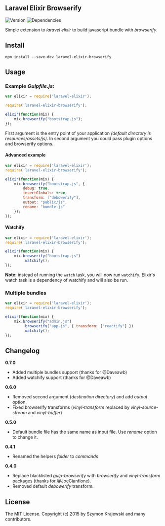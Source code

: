 ## Laravel Elixir Browserify

![Version](https://img.shields.io/npm/v/laravel-elixir-browserify.svg?style=flat-square)
![Dependencies](https://img.shields.io/david/skrajewski/laravel-elixir-browserify.svg?style=flat-square)

Simple extension to *laravel elixir* to build javascript bundle with *browserify*.

## Install

```
npm install --save-dev laravel-elixir-browserify
```

## Usage

### Example *Gulpfile.js*:

```javascript
var elixir = require('laravel-elixir');

require('laravel-elixir-browserify');

elixir(function(mix) {
    mix.browserify("bootstrap.js");
});
```

First argument is the entry point of your application _(default directory is resources/assets/js)_. In second argument you could pass plugin options and browserify options.

#### Advanced example
```javascript
var elixir = require('laravel-elixir');
require('laravel-elixir-browserify');

elixir(function(mix) {
    mix.browserify("bootstrap.js", {
    	debug: true, 
    	insertGlobals: true, 
    	transform: ["debowerify"],
    	output: "public/js",
    	rename: "bundle.js"
    });
});
```

#### Watchify
```javascript
var elixir = require('laravel-elixir');
require('laravel-elixir-browserify');

elixir(function(mix) {
    mix.browserify("bootstrap.js")
        .watchify();
});
```

**Note:** 
instead of running the `watch` task, you will now run `watchify`. Elixir's watch task is a dependency of watchify and will also be run.

### Multiple bundles
```javascript
var elixir = require('laravel-elixir');
require('laravel-elixir-browserify');

elixir(function(mix) {
    mix.browserify("admin.js")
        .browserify("app.js", { transform: ["reactify"] })
        .watchify();
});
```

## Changelog
__0.7.0__
- Added multiple bundles support (thanks for @Daveawb)
- Added watchify support (thanks for @Daveawb)

__0.6.0__
- Removed second argument (*destination directory*) and add *output* option.
- Fixed browserify transforms (*vinyl-transform* replaced by *vinyl-source-stream* and *vinyl-buffer*)

__0.5.0__
- Default bundle file has the same name as input file. Use *rename* option to change it.

__0.4.1__
- Renamed the helpers *folder* to *commands*

__0.4.0__
- Replace blacklisted *gulp-browserify* with *browserify* and *vinyl-transform* packages (thanks for @JoeCianflone).
- Removed default *debowerify* transform.

## License
The MIT License. Copyright (c) 2015 by Szymon Krajewski and many contributors.